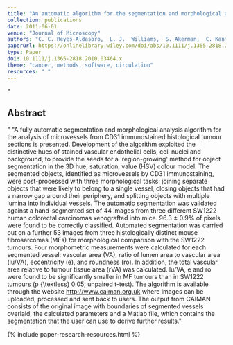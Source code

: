 ```yaml
---
title: "An automatic algorithm for the segmentation and morphological analysis of microvessels in immunostained histological tumour sections"
collection: publications
date: 2011-06-01
venue: "Journal of Microscopy"
authors: "C. C. Reyes-Aldasoro,  L. J.  Williams,  S. Akerman,  C. Kanthou, and  G. M. Tozer"
paperurl: https://onlinelibrary.wiley.com/doi/abs/10.1111/j.1365-2818.2010.03464.x
type: Paper
doi: 10.1111/j.1365-2818.2010.03464.x
theme: "cancer, methods, software, circulation"
resources: " "
---
```

"<h2> Abstract </h2>" "A fully automatic segmentation and morphological analysis algorithm for the analysis of microvessels from CD31 immunostained histological tumour sections is presented. Development of the algorithm exploited the distinctive hues of stained vascular endothelial cells, cell nuclei and background, to provide the seeds for a 'region-growing' method for object segmentation in the 3D hue, saturation, value (HSV) colour model. The segmented objects, identified as microvessels by CD31 immunostaining, were post-processed with three morphological tasks: joining separate objects that were likely to belong to a single vessel, closing objects that had a narrow gap around their periphery, and splitting objects with multiple lumina into individual vessels. The automatic segmentation was validated against a hand-segmented set of 44 images from three different SW1222 human colorectal carcinomas xenografted into mice. 96.3 ± 0.9\% of pixels were found to be correctly classified. Automated segmentation was carried out on a further 53 images from three histologically distinct mouse fibrosarcomas (MFs) for morphological comparison with the SW1222 tumours. Four morphometric measurements were calculated for each segmented vessel: vascular area (VA), ratio of lumen area to vascular area (lu/VA), eccentricity (e), and roundness (ro). In addition, the total vascular area relative to tumour tissue area (rVA) was calculated. lu/VA, e and ro were found to be significantly smaller in MF tumours than in SW1222 tumours (p {\textless} 0.05; unpaired t-test). The algorithm is available through the website http://www.caiman.org.uk where images can be uploaded, processed and sent back to users. The output from CAIMAN consists of the original image with boundaries of segmented vessels overlaid, the calculated parameters and a Matlab file, which contains the segmentation that the user can use to derive further results."

{% include paper-research-resources.html %}
